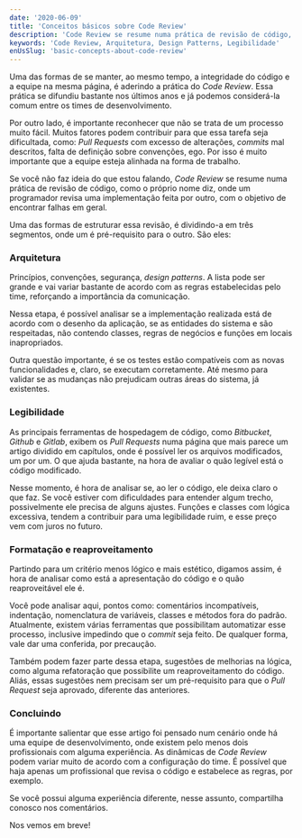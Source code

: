 ```yaml
---
date: '2020-06-09'
title: 'Conceitos básicos sobre Code Review'
description: 'Code Review se resume numa prática de revisão de código, como o próprio nome diz, onde um programador revisa uma implementação feita por outro, com o objetivo de encontrar falhas em geral.'
keywords: 'Code Review, Arquitetura, Design Patterns, Legibilidade'
enUsSlug: 'basic-concepts-about-code-review'
---
```


Uma das formas de se manter, ao mesmo tempo, a integridade do código e a equipe na mesma página, é aderindo a prática do
_Code Review_. Essa prática se difundiu bastante nos últimos anos e já podemos considerá-la comum entre os times de
desenvolvimento.

Por outro lado, é importante reconhecer que não se trata de um processo muito fácil. Muitos fatores podem contribuir
para que essa tarefa seja dificultada, como: _Pull Requests_ com excesso de alterações, _commits_ mal descritos, falta
de definição sobre convenções, ego. Por isso é muito importante que a equipe esteja alinhada na forma de trabalho.

Se você não faz ideia do que estou falando, _Code Review_ se resume numa prática de revisão de código, como o próprio
nome diz, onde um programador revisa uma implementação feita por outro, com o objetivo de encontrar falhas em geral.

Uma das formas de estruturar essa revisão, é dividindo-a em três segmentos, onde um é pré-requisito para o outro. São
eles:

### Arquitetura

Princípios, convenções, segurança, _design patterns_. A lista pode ser grande e vai variar bastante de acordo com as
regras estabelecidas pelo time, reforçando a importância da comunicação.

Nessa etapa, é possível analisar se a implementação realizada está de acordo com o desenho da aplicação, se as entidades
do sistema e são respeitadas, não contendo classes, regras de negócios e funções em locais inapropriados.

Outra questão importante, é se os testes estão compatíveis com as novas funcionalidades e, claro, se executam
corretamente. Até mesmo para validar se as mudanças não prejudicam outras áreas do sistema, já existentes.

### Legibilidade

As principais ferramentas de hospedagem de código, como _Bitbucket_, _Github_ e _Gitlab_, exibem os _Pull Requests_ numa
página que mais parece um artigo dividido em capítulos, onde é possível ler os arquivos modificados, um por um. O que
ajuda bastante, na hora de avaliar o quão legível está o código modificado.

Nesse momento, é hora de analisar se, ao ler o código, ele deixa claro o que faz. Se você estiver com dificuldades para
entender algum trecho, possivelmente ele precisa de alguns ajustes. Funções e classes com lógica excessiva, tendem a
contribuir para uma legibilidade ruim, e esse preço vem com juros no futuro.

### Formatação e reaproveitamento

Partindo para um critério menos lógico e mais estético, digamos assim, é hora de analisar como está a apresentação do
código e o quão reaproveitável ele é.

Você pode analisar aqui, pontos como: comentários incompatíveis, indentação, nomenclatura de variáveis, classes e
métodos fora do padrão. Atualmente, existem várias ferramentas que possibilitam automatizar esse processo, inclusive
impedindo que o _commit_ seja feito. De qualquer forma, vale dar uma conferida, por precaução.

Também podem fazer parte dessa etapa, sugestões de melhorias na lógica, como alguma refatoração que possibilite um
reaproveitamento do código. Aliás, essas sugestões nem precisam ser um pré-requisito para que o _Pull Request_ seja
aprovado, diferente das anteriores.

### Concluindo

É importante salientar que esse artigo foi pensado num cenário onde há uma equipe de desenvolvimento, onde existem pelo
menos dois profissionais com alguma experiência. As dinâmicas de _Code Review_ podem variar muito de acordo com a
configuração do time. É possível que haja apenas um profissional que revisa o código e estabelece as regras, por
exemplo.

Se você possui alguma experiência diferente, nesse assunto, compartilha conosco nos comentários.

Nos vemos em breve!
